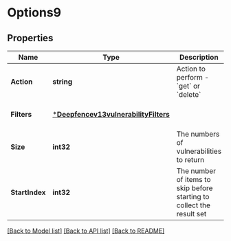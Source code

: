 # Options9

## Properties
Name | Type | Description | Notes
------------ | ------------- | ------------- | -------------
**Action** | **string** | Action to perform - &#x60;get&#x60; or &#x60;delete&#x60; | [optional] [default to null]
**Filters** | [***Deepfencev13vulnerabilityFilters**](deepfencev1.3vulnerability_filters.md) |  | [optional] [default to null]
**Size** | **int32** | The numbers of vulnerabilities to return | [optional] [default to null]
**StartIndex** | **int32** | The number of items to skip before starting to collect the result set | [optional] [default to null]

[[Back to Model list]](../README.md#documentation-for-models) [[Back to API list]](../README.md#documentation-for-api-endpoints) [[Back to README]](../README.md)


